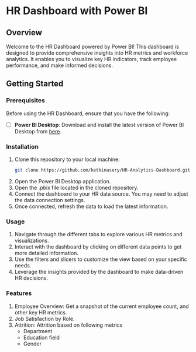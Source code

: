 # HR Dashboard with Power BI
## Overview
Welcome to the HR Dashboard powered by Power BI! This dashboard is designed to provide comprehensive insights into HR metrics and workforce analytics. It enables you to visualize key HR indicators, track employee performance, and make informed decisions.

## Getting Started
### Prerequisites
Before using the HR Dashboard, ensure that you have the following:
- [ ] **Power BI Desktop**: Download and install the latest version of Power BI Desktop from [here](https://powerbi.microsoft.com/desktop/).

### Installation
1. Clone this repository to your local machine:
   ```bash
   git clone https://github.com/ketkinasery/HR-Analytics-Dashboard.git
2. Open the Power BI Desktop application.
3. Open the .pbix file located in the cloned repository.
4. Connect the dashboard to your HR data source. You may need to adjust the data connection settings.
5. Once connected, refresh the data to load the latest information.

### Usage
1. Navigate through the different tabs to explore various HR metrics and visualizations.
2. Interact with the dashboard by clicking on different data points to get more detailed information.
3. Use the filters and slicers to customize the view based on your specific needs.
4. Leverage the insights provided by the dashboard to make data-driven HR decisions.

### Features
1. Employee Overview: Get a snapshot of the current employee count, and other key HR metrics.
2. Job Satisfaction by Role.
3. Attrition: Attrition based on following metrics
    - Department
    - Education field
    - Gender

